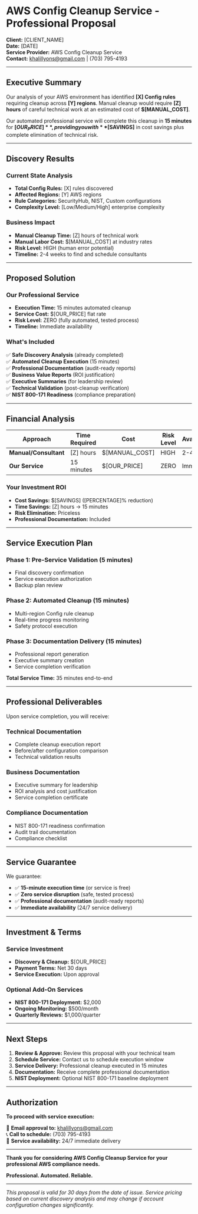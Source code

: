 # AWS Config Cleanup Service - Professional Proposal

**Client:** [CLIENT_NAME]  
**Date:** [DATE]  
**Service Provider:** AWS Config Cleanup Service  
**Contact:** khalillyons@gmail.com | (703) 795-4193

---

## Executive Summary

Our analysis of your AWS environment has identified **[X] Config rules** requiring cleanup across **[Y] regions**. Manual cleanup would require **[Z] hours** of careful technical work at an estimated cost of **$[MANUAL_COST]**.

Our automated professional service will complete this cleanup in **15 minutes** for **$[OUR_PRICE]**, providing you with **$[SAVINGS]** in cost savings plus complete elimination of technical risk.

---

## Discovery Results

### Current State Analysis
- **Total Config Rules:** [X] rules discovered
- **Affected Regions:** [Y] AWS regions  
- **Rule Categories:** SecurityHub, NIST, Custom configurations
- **Complexity Level:** [Low/Medium/High] enterprise complexity

### Business Impact
- **Manual Cleanup Time:** [Z] hours of technical work
- **Manual Labor Cost:** $[MANUAL_COST] at industry rates
- **Risk Level:** HIGH (human error potential)
- **Timeline:** 2-4 weeks to find and schedule consultants

---

## Proposed Solution

### Our Professional Service
- **Execution Time:** 15 minutes automated cleanup
- **Service Cost:** $[OUR_PRICE] flat rate
- **Risk Level:** ZERO (fully automated, tested process)
- **Timeline:** Immediate availability

### What's Included
✅ **Safe Discovery Analysis** (already completed)  
✅ **Automated Cleanup Execution** (15 minutes)  
✅ **Professional Documentation** (audit-ready reports)  
✅ **Business Value Reports** (ROI justification)  
✅ **Executive Summaries** (for leadership review)  
✅ **Technical Validation** (post-cleanup verification)  
✅ **NIST 800-171 Readiness** (compliance preparation)

---

## Financial Analysis

| **Approach** | **Time Required** | **Cost** | **Risk Level** | **Availability** |
|-------------|------------------|----------|----------------|------------------|
| **Manual/Consultant** | [Z] hours | $[MANUAL_COST] | HIGH | 2-4 weeks |
| **Our Service** | 15 minutes | $[OUR_PRICE] | ZERO | Immediate |

### **Your Investment ROI**
- **Cost Savings:** $[SAVINGS] ([PERCENTAGE]% reduction)
- **Time Savings:** [Z] hours → 15 minutes
- **Risk Elimination:** Priceless
- **Professional Documentation:** Included

---

## Service Execution Plan

### Phase 1: Pre-Service Validation (5 minutes)
- Final discovery confirmation
- Service execution authorization
- Backup plan review

### Phase 2: Automated Cleanup (15 minutes)
- Multi-region Config rule cleanup
- Real-time progress monitoring
- Safety protocol execution

### Phase 3: Documentation Delivery (15 minutes)
- Professional report generation
- Executive summary creation
- Service completion verification

**Total Service Time:** 35 minutes end-to-end

---

## Professional Deliverables

Upon service completion, you will receive:

### **Technical Documentation**
- Complete cleanup execution report
- Before/after configuration comparison
- Technical validation results

### **Business Documentation**
- Executive summary for leadership
- ROI analysis and cost justification
- Service completion certificate

### **Compliance Documentation**
- NIST 800-171 readiness confirmation
- Audit trail documentation
- Compliance checklist

---

## Service Guarantee

We guarantee:
- ✅ **15-minute execution time** (or service is free)
- ✅ **Zero service disruption** (safe, tested process)
- ✅ **Professional documentation** (audit-ready reports)
- ✅ **Immediate availability** (24/7 service delivery)

---

## Investment & Terms

### **Service Investment**
- **Discovery & Cleanup:** $[OUR_PRICE]
- **Payment Terms:** Net 30 days
- **Service Execution:** Upon approval

### **Optional Add-On Services**
- **NIST 800-171 Deployment:** $2,000
- **Ongoing Monitoring:** $500/month
- **Quarterly Reviews:** $1,000/quarter

---

## Next Steps

1. **Review & Approve:** Review this proposal with your technical team
2. **Schedule Service:** Contact us to schedule execution window
3. **Service Delivery:** Professional cleanup executed in 15 minutes
4. **Documentation:** Receive complete professional documentation
5. **NIST Deployment:** Optional NIST 800-171 baseline deployment

---

## Authorization

**To proceed with service execution:**

📧 **Email approval to:** khalillyons@gmail.com  
📞 **Call to schedule:** (703) 795-4193  
📅 **Service availability:** 24/7 immediate delivery

---

**Thank you for considering AWS Config Cleanup Service for your professional AWS compliance needs.**

**Professional. Automated. Reliable.**

---

*This proposal is valid for 30 days from the date of issue. Service pricing based on current discovery analysis and may change if account configuration changes significantly.*
